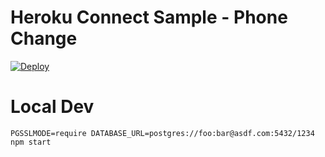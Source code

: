 # Heroku Connect Sample - Phone Change

[![Deploy](https://www.herokucdn.com/deploy/button.png)](https://heroku.com/deploy?template=https://github.com/rajkoladiya/herokunodejs)

# Local Dev

    PGSSLMODE=require DATABASE_URL=postgres://foo:bar@asdf.com:5432/1234 npm start
